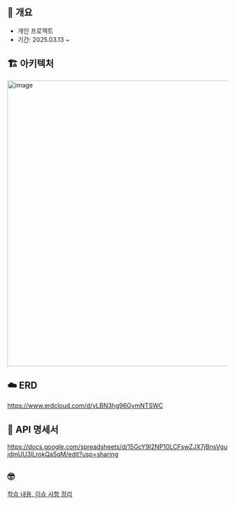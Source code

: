 
## 🤺 개요
- 개인 프로젝트
- 기간: 2025.03.13 ~

## 🏗️ 아키텍처
<img width="919" height="653" alt="image" src="https://github.com/user-attachments/assets/58a6a562-2643-436d-bbd9-ccf7f09ba73a" />




## ☁️ ERD
https://www.erdcloud.com/d/yLBN3hg96GymNTSWC

## 📌 API 명세서
https://docs.google.com/spreadsheets/d/15GcY9I2NP10LCFswZJX7jBnsVgujdmUU3lLrokQa5qM/edit?usp=sharing

## 🤓
[학습 내용, 이슈 사항 정리](https://github.com/orgs/caboom-log/projects/1)
